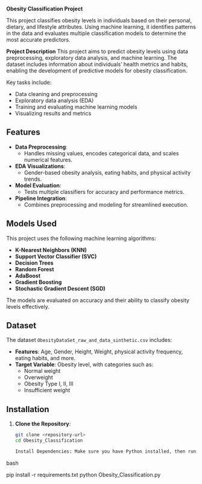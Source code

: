  **Obesity Classification Project**

This project classifies obesity levels in individuals based on their personal, dietary, and lifestyle attributes. Using machine learning, it identifies patterns in the data and evaluates multiple classification models to determine the most accurate predictors.

 **Project Description**
This project aims to predict obesity levels using data preprocessing, exploratory data analysis, and machine learning. The dataset includes information about individuals’ health metrics and habits, enabling the development of predictive models for obesity classification.

Key tasks include:
- Data cleaning and preprocessing
- Exploratory data analysis (EDA)
- Training and evaluating machine learning models
- Visualizing results and metrics

## **Features**
- **Data Preprocessing**:
  - Handles missing values, encodes categorical data, and scales numerical features.
- **EDA Visualizations**:
  - Gender-based obesity analysis, eating habits, and physical activity trends.
- **Model Evaluation**:
  - Tests multiple classifiers for accuracy and performance metrics.
- **Pipeline Integration**:
  - Combines preprocessing and modeling for streamlined execution.


## **Models Used**
This project uses the following machine learning algorithms:
- **K-Nearest Neighbors (KNN)**
- **Support Vector Classifier (SVC)**
- **Decision Trees**
- **Random Forest**
- **AdaBoost**
- **Gradient Boosting**
- **Stochastic Gradient Descent (SGD)**

The models are evaluated on accuracy and their ability to classify obesity levels effectively.


## **Dataset**
The dataset `ObesityDataSet_raw_and_data_sinthetic.csv` includes:
- **Features**: Age, Gender, Height, Weight, physical activity frequency, eating habits, and more.
- **Target Variable**: Obesity level, with categories such as:
  - Normal weight
  - Overweight
  - Obesity Type I, II, III
  - Insufficient weight
## **Installation**

1. **Clone the Repository**:
   ```bash
   git clone <repository-url>
   cd Obesity_Classification

   Install Dependencies: Make sure you have Python installed, then run:

bash

pip install -r requirements.txt
python Obesity_Classification.py
